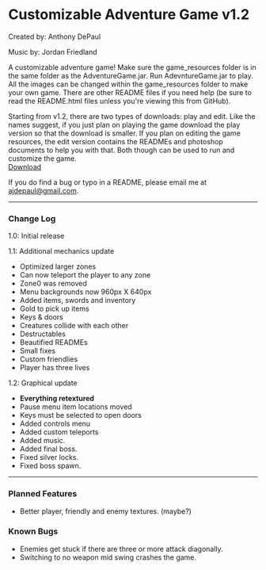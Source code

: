 # Customizable Adventure Game v1.2
Created by: Anthony DePaul

Music by: Jordan Friedland

A customizable adventure game! Make sure the game_resources folder is in the same folder as the AdventureGame.jar. Run AdevntureGame.jar to play. All the images can be changed within the game_resources folder to make your own game. There are other README files if you need help (be sure to read the README.html files unless you're viewing this from GitHub).

Starting from v1.2, there are two types of downloads: play and edit. Like the names suggest, if you just plan on playing the game download the play version so that the download is smaller. If you plan on editing the game resources, the edit version contains the READMEs and photoshop documents to help you with that. Both though can be used to run and customize the game.  
[Download](https://drive.google.com/folderview?id=0B_JFZqMdnpGtTjJPcnlEMkcwb1k&usp=sharing)

If you do find a bug or typo in a README, please email me at ajdepaul@gmail.com.

---
### Change Log
1.0: Initial release

1.1: Additional mechanics update
- Optimized larger zones
- Can now teleport the player to any zone
- Zone0 was removed
- Menu backgrounds now 960px X 640px
- Added items, swords and inventory
- Gold to pick up items
- Keys & doors
- Creatures collide with each other
- Destructables
- Beautified READMEs
- Small fixes
- Custom friendlies
- Player has three lives

1.2: Graphical update
- **Everything retextured**
- Pause menu item locations moved
- Keys must be selected to open doors
- Added controls menu
- Added custom teleports
- Added music.
- Added final boss.
- Fixed silver locks.
- Fixed boss spawn.

---
### Planned Features
- Better player, friendly and enemy textures. (maybe?)

### Known Bugs
- Enemies get stuck if there are three or more attack diagonally.
- Switching to no weapon mid swing crashes the game.
